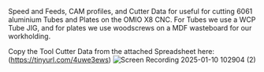 Speed and Feeds, CAM profiles, and Cutter Data for useful for cutting 6061 aluminium Tubes and Plates on the OMIO X8 CNC. For Tubes we use a WCP Tube JIG, and for plates we use woodscrews on a MDF wasteboard for our workholding. 

Copy the Tool Cutter Data from the attached Spreadsheet here: (https://tinyurl.com/4uwe3ews)
![Screen Recording 2025-01-10 102904 (2)](https://github.com/user-attachments/assets/2f0b9736-1e46-4948-94f8-84fe9061cce2)

